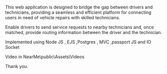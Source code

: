 This web application is designed to bridge the gap between drivers and technicians,
providing a seamless and efficient platform for connecting users in need of vehicle
repairs with skilled technicians.




Enable drivers to send service requests to nearby technicians and, once matched,
provide routing information between the driver and the technician.


Implemented using Node JS , EJS ,Postgres , MVC ,passport JS and IO Socket



Video in NearMe\public\Assets\Videos 

Thank you.
